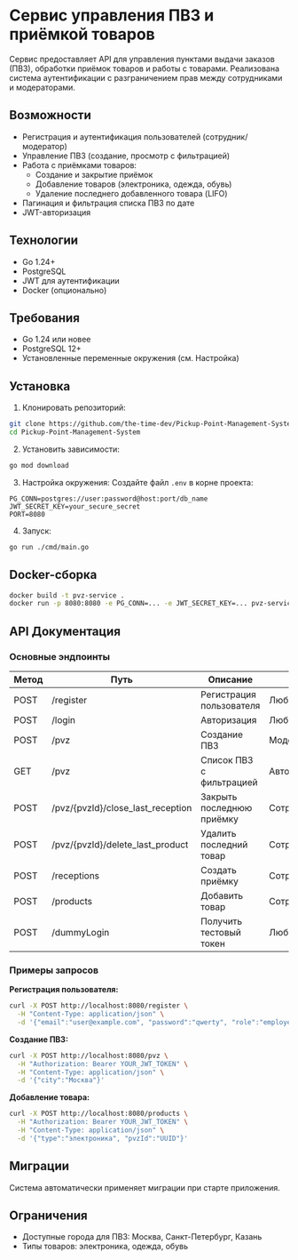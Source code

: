 # Сервис управления ПВЗ и приёмкой товаров

Сервис предоставляет API для управления пунктами выдачи заказов (ПВЗ), обработки приёмок товаров и работы с товарами.
Реализована система аутентификации с разграничением прав между сотрудниками и модераторами.

## Возможности

- Регистрация и аутентификация пользователей (сотрудник/модератор)
- Управление ПВЗ (создание, просмотр с фильтрацией)
- Работа с приёмками товаров:
   - Создание и закрытие приёмок
   - Добавление товаров (электроника, одежда, обувь)
   - Удаление последнего добавленного товара (LIFO)
- Пагинация и фильтрация списка ПВЗ по дате
- JWT-авторизация

## Технологии

- Go 1.24+
- PostgreSQL
- JWT для аутентификации
- Docker (опционально)

## Требования
- Go 1.24 или новее
- PostgreSQL 12+
- Установленные переменные окружения (см. Настройка)

## Установка

1. Клонировать репозиторий:
```bash
git clone https://github.com/the-time-dev/Pickup-Point-Management-System.git
cd Pickup-Point-Management-System
```

2. Установить зависимости:
```bash
go mod download
```

3. Настройка окружения:
   Создайте файл `.env` в корне проекта:
```env
PG_CONN=postgres://user:password@host:port/db_name
JWT_SECRET_KEY=your_secure_secret
PORT=8080
```

4. Запуск:
```bash
go run ./cmd/main.go
```

## Docker-сборка

```bash
docker build -t pvz-service .
docker run -p 8080:8080 -e PG_CONN=... -e JWT_SECRET_KEY=... pvz-service
```

## API Документация

### Основные эндпоинты

| Метод | Путь                              | Описание                  | Роль           |
| ----- | --------------------------------- | ------------------------- | -------------- |
| POST  | /register                         | Регистрация пользователя  | Любая          |
| POST  | /login                            | Авторизация               | Любая          |
| POST  | /pvz                              | Создание ПВЗ              | Модератор      |
| GET   | /pvz                              | Список ПВЗ с фильтрацией  | Авторизованный |
| POST  | /pvz/{pvzId}/close_last_reception | Закрыть последнюю приёмку | Сотрудник      |
| POST  | /pvz/{pvzId}/delete_last_product  | Удалить последний товар   | Сотрудник      |
| POST  | /receptions                       | Создать приёмку           | Сотрудник      |
| POST  | /products                         | Добавить товар            | Сотрудник      |
| POST  | /dummyLogin                       | Получить тестовый токен   | Любая          |

### Примеры запросов

**Регистрация пользователя:**
```bash
curl -X POST http://localhost:8080/register \
  -H "Content-Type: application/json" \
  -d '{"email":"user@example.com", "password":"qwerty", "role":"employee"}'
```

**Создание ПВЗ:**
```bash
curl -X POST http://localhost:8080/pvz \
  -H "Authorization: Bearer YOUR_JWT_TOKEN" \
  -H "Content-Type: application/json" \
  -d '{"city":"Москва"}'
```

**Добавление товара:**
```bash
curl -X POST http://localhost:8080/products \
  -H "Authorization: Bearer YOUR_JWT_TOKEN" \
  -H "Content-Type: application/json" \
  -d '{"type":"электроника", "pvzId":"UUID"}'
```

## Миграции

Система автоматически применяет миграции при старте приложения.

## Ограничения

- Доступные города для ПВЗ: Москва, Санкт-Петербург, Казань
- Типы товаров: электроника, одежда, обувь
